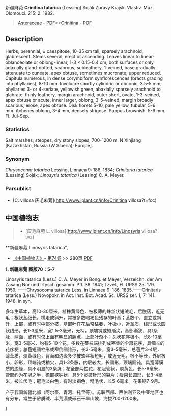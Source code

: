 新疆麻菀 **Crinitina tatarica** (Lessing) Soják Zprávy Krajsk. Vlastiv. Muz. Olomouci. 215: 2. 1982.

> [Asteraceae](http://www.iplant.cn/info/Asteraceae?t=foc) - [PDF](http://www.iplant.cn/foc/pdf/Asteraceae.pdf)>>[Crinitina](http://www.iplant.cn/info/Crinitina?t=foc) - [PDF](http://www.iplant.cn/foc/pdf/Crinitina.pdf)

## Description

Herbs, perennial, ± caespitose, 10-35 cm tall, sparsely arachnoid, glabrescent. Stems several, erect or ascending. Leaves linear to linear-oblanceolate or oblong-linear, 1-3 × 0.15-0.4 cm, both surfaces or only adaxially gland-dotted, scabrous, subleathery, 1-veined, base gradually attenuate to cuneate, apex obtuse, sometimes mucronate; upper reduced. Capitula numerous, in dense corymbiform synflorescences (bracts grading into phyllaries), 8-10 mm. Involucre shortly cylindric or obconic, 3.5-5 mm; phyllaries 3- or 4-seriate, yellowish green, abaxially sparsely arachnoid to glabrate, thinly leathery, margin arachnoid, outer short, ovate, 1-3-veined, apex obtuse or acute, inner larger, oblong, 3-5-veined, margin broadly scarious, erose, apex obtuse. Disk florets 5-10, pale yellow, tubular, 5-6 mm. Achenes oblong, 3-4 mm, densely strigose. Pappus brownish, 5-6 mm. Fl. Jul-Sep.

### Statistics
Salt marshes, steppes, dry stony slopes; 700-1200 m. N Xinjiang [Kazakhstan, Russia (W Siberia); Europe].

### Synonym
*Chrysocoma tatarica* Lessing, Linnaea 9: 186. 1834; *Crinitaria tatarica* (Lessing) Soják; *Linosyris tatarica* (Lessing) C. A. Meyer.



### Parsublist

* [C.  villosa  灰毛麻菀](http://www.iplant.cn/info/Crinitina villosa?t=foc)

## 中国植物志

> * [灰毛麻菀  L.  villosa](http://www.iplant.cn/info/Linosyris villosa?t=z)


**新疆麻菀 Linosyris tatarica",



* [《中国植物志》](http://www.iplant.cn/frps)- [第74卷](http://www.iplant.cn/frps/vol/74) >> 280页 [PDF](http://www.iplant.cn/frps/pdf/74/280.PDF)


**1. 新疆麻菀 图版70：5-7**

Linosyris tatarica (Less.) C. A. Meyer in Bong. et Meyer, Verzeichn. der Am Zasang Nor und Irtysch gesamm. Pfl. 38. 1841; Tzvel., Fl. URSS 25: 179. 1959. ——Chrysocoma tatarica Less. in Linnaea 9: 186. 1835.——Crinitaris tatarica (Less.) Novopokr. in Act. Inst. Bot. Acad. Sc. URSS ser. 1, 7: 141. 1948. in syn.

多年生草本，高10-30厘米，植株黄绿色，被极薄的蛛丝状短绒毛，后脱落，近无毛；根状茎细长，横走或斜升，常被多数暗褐色残存的叶基；茎数个，直立或斜升，上部，或有时中部分枝，基部叶在花后常枯萎，叶极小，近革质，线形或长圆状线形，长1-3厘米，宽1.5-3毫米，无柄，顶端钝或短渐尖，基部渐狭，具1条脉，两面，或有时仅上面有明显的腺点，上部叶渐小；头状花序极小，长8-10毫米，宽3-5毫米，约有5-10个花，多数在茎枝端排列成密集的伞房花序，具细长的花序梗；总苞短圆柱形或窄倒圆锥形，长3-5毫米，宽3-5毫米，总苞片3-4层，薄革质，淡黄绿色，背面和边缘多少被蛛丝状短毛，或近无毛，极不等长，外层极小，卵形，顶端钝或稍尖，具1-3条脉，内层较大，长圆形，顶端圆钝，具宽薄膜质的边缘，具不明显的3条脉；花全部两性花，花冠管状，淡黄色，长5-6毫米，管部约为花冠之半，檐部狭钟状，具5个宽披针形的裂片；瘦果长圆形，长3-4毫米，被长伏毛；冠毛淡白色，有时淡褐色，糙毛状，长5-6毫米。花果期7-9月。

产于我国新疆北部（阿尔泰、青河、托里等）。苏联西部、西伯利亚及中亚地区也有分布。常生于砂质碱、半荒漠或砾石干旱山坡，海拔700-1200米。



}